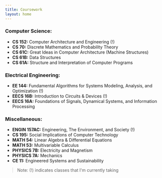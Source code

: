 ```yaml
---
title: Coursework
layout: home
---
```


### Computer Science:
- **CS 152:** Computer Architecture and Engineering (!)
- **CS 70:** Discrete Mathematics and Probability Theory
- **CS 61C:** Great Ideas in Computer Architecture (Machine Structures)
- **CS 61B:** Data Structures
- **CS 61A:** Structure and Interpretation of Computer Programs

### Electrical Engineering:
- **EE 144:** Fundamental Algorithms for Systems Modeling, Analysis, and Optimization (!)
- **EECS 16B:** Introduction to Circuits & Devices (!)
- **EECS 16A:** Foundations of Signals, Dynamical Systems, and Information Processing

### Miscellaneous:
- **ENGIN 157AC:** Engineering, The Environment, and Society (!)
- **CS 195:** Social Implications of Computer Technology
- **MATH 54:** Linear Algebra & Differential Equations
- **MATH 53:** Multivariable Calculus
- **PHYSICS 7B:** Electricity and Magnetism
- **PHYSICS 7A:** Mechanics
- **CE 11:** Engineered Systems and Sustainability

<blockquote title="Blockquote title">
  <p>Note: (!) indicates classes that I'm currently taking
